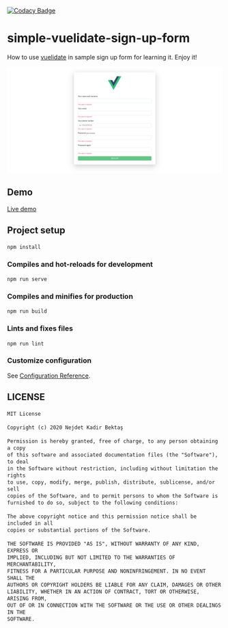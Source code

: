 [![Codacy Badge](https://app.codacy.com/project/badge/Grade/097fed5e41c94a638bdb7ecc35914aac)](https://www.codacy.com/gh/nejdetkadir/vuelidate-sign-up-form/dashboard?utm_source=github.com&amp;utm_medium=referral&amp;utm_content=nejdetkadir/vuelidate-sign-up-form&amp;utm_campaign=Badge_Grade)

# simple-vuelidate-sign-up-form
How to use [vuelidate](https://vuelidate.js.org/) in sample sign up form for learning it. Enjoy it!

![cover](doc/cover.png)

## Demo
[Live demo](https://demo.nejdetkadirbektas.com/vuelidate-sign-up-form/)

## Project setup
```
npm install
```

### Compiles and hot-reloads for development
```
npm run serve
```

### Compiles and minifies for production
```
npm run build
```

### Lints and fixes files
```
npm run lint
```

### Customize configuration
See [Configuration Reference](https://cli.vuejs.org/config/).

## LICENSE
```
MIT License

Copyright (c) 2020 Nejdet Kadir Bektaş

Permission is hereby granted, free of charge, to any person obtaining a copy
of this software and associated documentation files (the "Software"), to deal
in the Software without restriction, including without limitation the rights
to use, copy, modify, merge, publish, distribute, sublicense, and/or sell
copies of the Software, and to permit persons to whom the Software is
furnished to do so, subject to the following conditions:

The above copyright notice and this permission notice shall be included in all
copies or substantial portions of the Software.

THE SOFTWARE IS PROVIDED "AS IS", WITHOUT WARRANTY OF ANY KIND, EXPRESS OR
IMPLIED, INCLUDING BUT NOT LIMITED TO THE WARRANTIES OF MERCHANTABILITY,
FITNESS FOR A PARTICULAR PURPOSE AND NONINFRINGEMENT. IN NO EVENT SHALL THE
AUTHORS OR COPYRIGHT HOLDERS BE LIABLE FOR ANY CLAIM, DAMAGES OR OTHER
LIABILITY, WHETHER IN AN ACTION OF CONTRACT, TORT OR OTHERWISE, ARISING FROM,
OUT OF OR IN CONNECTION WITH THE SOFTWARE OR THE USE OR OTHER DEALINGS IN THE
SOFTWARE.
```
